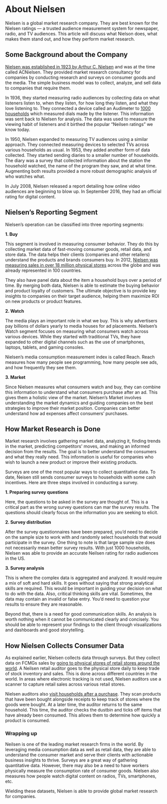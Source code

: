 # About Nielsen

Nielsen is a global market research company. They are best known for the Nielsen ratings — a trusted audience measurement system for newspaper, radio, and TV audiences. This article will discuss what Nielson does, what makes them stand out, and how they perform market research.


## Some Background about the Company

[Nielsen was established in 1923 by Arthur C. Nielsen](https://en.wikipedia.org/wiki/Nielsen_Corporation) and was at the time called ACNielsen. They provided market research consultancy for companies by conducting research and surveys on consumer goods and the media. The simple business model was to collect, analyze, and sell data to companies that require them.

In 1936, they started measuring radio audiences by collecting data on what listeners listen to, when they listen, for how long they listen, and what they love listening to. They connected a device called an Audimeter to [1000 households](https://d3.harvard.edu/platform-digit/submission/nielsen-what-people-watch-what-people-buy/) which measured dials made by the listener. This information was sent back to Nielsen for analysis. The data was used to measure the viewing habit of listeners and it birthed the popular “Neilsen ratings” we know today.

In 1950, Nielsen expanded to measuring TV audiences using a similar approach. They connected measuring devices to selected TVs across various households as usual. In 1953, they added another form of data collected. They started sending diaries to a smaller number of households. The diary was a survey that collected information about the station the household watched, the name of the program they saw, and at what time. Augmenting both results provided a more robust demographic analysis of who watches what.

In July 2008, Nielsen released a report detailing how online video audiences are beginning to blow up. In September 2016, they had an official rating for digital content.  


## Nielsen’s Reporting Segment

Nielsen’s operation can be classified into three reporting segments:



**1. Buy**

This segment is involved in measuring consumer behavior. They do this by collecting market data of fast-moving consumer goods, retail data, and store data. The data helps their clients (companies and other retailers) understand the products and brands consumers buy. In 2012, [Nielsen was measuring sales in over 18 million physical stores](https://www.annualreports.com/HostedData/AnnualReportArchive/n/NYSE_NLSN_2012.pdf) across the globe and was already represented in 100 countries. 

They also have panel data about the item a household buys over a period of time. By merging both data, Nielsen is able to estimate the buying behavior and product loyalty of customers. The ultimate objective is to provide key insights to companies on their target audience, helping them maximize ROI on new products or product features.



**2. Watch**

The media plays an important role in what we buy. This is why advertisers pay billions of dollars yearly to media houses for ad placements. Nielsen’s Watch segment focuses on measuring what consumers watch across various devices. While they started with traditional TVs, they have expanded to other digital channels such as the use of smartphones, laptops, tablets, and gaming consoles. 

Nielsen’s media consumption measurement index is called Reach. Reach measures how many people see programming, how many people see ads, and how frequently they see them. 



**3. Market**

Since Nielsen measures what consumers watch and buy, they can combine this information to understand what consumers purchase after an ad. This gives them a holistic view of the market. Nielsen’s Market involves understanding the market dynamics and guiding companies on the best strategies to improve their market position. Companies can better understand how ad expenses affect consumers’ purchases. 


## How Market Research is Done

Market research involves gathering market data, analyzing it, finding trends in the market, predicting competitors' moves, and making an informed decision from the results. The goal is to better understand the consumers and what they really need. This information is useful for companies who wish to launch a new product or improve their existing products. 

Surveys are one of the most popular ways to collect quantitative data. To date, Neisen still sends consumer surveys to households with some cash incentives. Here are three steps involved in conducting a survey.



**1. Preparing survey questions**

Here, the questions to be asked in the survey are thought of. This is a critical part as the wrong survey questions can mar the survey results. The questions should clearly focus on the information you are seeking to elicit.



**2. Survey distribution**

After the survey questionnaires have been prepared, you’d need to decide on the sample size to work with and randomly select households that would participate in the survey. One thing to note is that large sample size does not necessarily mean better survey results. With just 1000 households, Nielsen was able to provide an accurate Neilsen rating for radio audiences in the US.



**3. Survey analysis**

This is where the complex data is aggregated and analyzed. It would require a mix of soft and hard skills. It goes without saying that strong analytical skills are required. This would be important in guiding your decision on what to do with the data. Also, critical thinking skills are vital. Sometimes, the data may contain an invalid or false entry. You’d need to question your results to ensure they are reasonable.

Beyond that, there is a need for good communication skills. An analysis is worth nothing when it cannot be communicated clearly and concisely. You should be able to represent your findings to the client through visualizations and dashboards and good storytelling.


## How Nielsen Collects Consumer Data

As explained earlier, Nielsen collects data through surveys. But they collect data on FCMGs sales by [going to physical stores of retail stores around the world](https://www.nielsen.com/news-center/2016/how-does-nielsen-collect-and-analyze-data/). A Neilsen retail auditor goes to the physical store daily to keep trade of stock inventory and sales. This is done across different countries in the world. In areas where electronic tracking is not used, Nielsen auditors use a scanner to capture retail sales across various retail stores.

Nielsen auditors also [visit households after a purchase](https://nielseniq.com/wp-content/uploads/sites/4/2021/02/a-quick-guide-to-what-you-dont-know-about-data-collection-UG2NCPS.pdf). They scan products that have been bought alongside receipts to keep track of stores where the goods were bought. At a later time, the auditor returns to the same household. This time, the auditor checks the dustbin and ticks off items that have already been consumed. This allows them to determine how quickly a product is consumed.


### Wrapping up

Neilsen is one of the leading market research firms in the world. By leveraging media consumption data as well as retail data, they are able to understand the consumer market and serve their clients with actionable business insights to thrive. Surveys are a great way of gathering quantitative data. However, there may also be a need to have workers physically measure the consumption rate of consumer goods. Nielsen also measures how people watch digital content on radios, TVs, smartphones, etc. 

Wielding these datasets, Nielsen is able to provide global market research for companies.